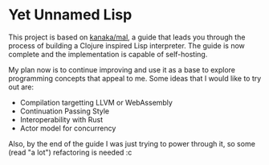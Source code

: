 # Yet Unnamed Lisp

This project is based on [kanaka/mal](https://github.com/kanaka/mal), a guide that leads you through the process of building a Clojure inspired Lisp interpreter. The guide is now complete and the implementation is capable of self-hosting.

My plan now is to continue improving and use it as a base to explore programming concepts that appeal to me. Some ideas that I would like to try out are:

- Compilation targetting LLVM or WebAssembly
- Continuation Passing Style
- Interoperability with Rust
- Actor model for concurrency

Also, by the end of the guide I was just trying to power through it, so some (read "a lot") refactoring is needed :c
